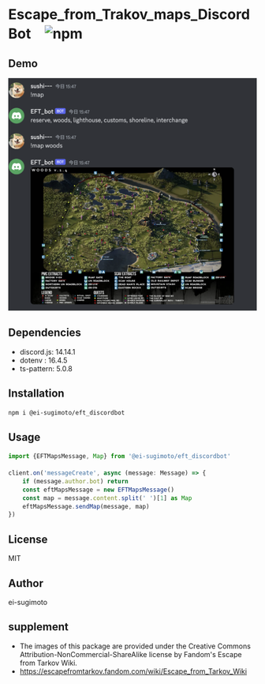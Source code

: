 # Escape_from_Trakov_maps_DiscordBot　![npm](https://img.shields.io/npm/dt/@ei-sugimoto/eft_discordbot.svg)

## Demo
![DEMO](./DEMO.png)

## Dependencies
- discord.js:   14.14.1
- dotenv    :   16.4.5
- ts-pattern:   5.0.8

## Installation
```bash
npm i @ei-sugimoto/eft_discordbot
```

## Usage
```typescript
import {EFTMapsMessage, Map} from '@ei-sugimoto/eft_discordbot'

client.on('messageCreate', async (message: Message) => {
    if (message.author.bot) return
    const eftMapsMessage = new EFTMapsMessage()
    const map = message.content.split(' ')[1] as Map
    eftMapsMessage.sendMap(message, map)
})

```

## License
MIT

## Author
ei-sugimoto

## supplement
- The images of this package are provided under the Creative Commons Attribution-NonCommercial-ShareAlike license by Fandom's Escape from Tarkov Wiki.
- https://escapefromtarkov.fandom.com/wiki/Escape_from_Tarkov_Wiki


